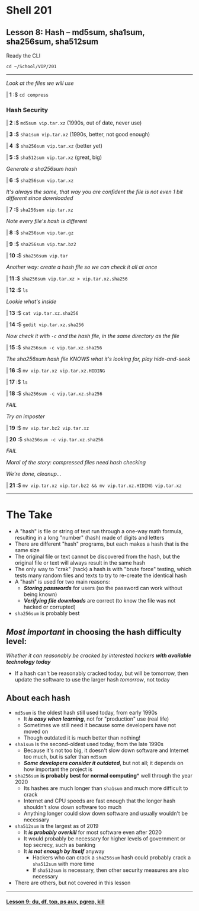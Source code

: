 # Shell 201
## Lesson 8: Hash – md5sum, sha1sum, sha256sum, sha512sum

Ready the CLI

`cd ~/School/VIP/201`

___

*Look at the files we will use*

| **1** :$ `cd compress`

### Hash Security

| **2** :$ `md5sum vip.tar.xz` (1990s, out of date, never use)

| **3** :$ `sha1sum vip.tar.xz` (1990s, better, not good enough)

| **4** :$ `sha256sum vip.tar.xz` (better yet)

| **5** :$ `sha512sum vip.tar.xz` (great, big)

*Generate a sha256sum hash*

| **6** :$ `sha256sum vip.tar.xz`

*It's always the same, that way you are confident the file is not even 1 bit different since downloaded*

| **7** :$ `sha256sum vip.tar.xz`

*Note every file's hash is different*

| **8** :$ `sha256sum vip.tar.gz`

| **9** :$ `sha256sum vip.tar.bz2`

| **10** :$ `sha256sum vip.tar`

*Another way: create a hash file so we can check it all at once*

| **11** :$ `sha256sum vip.tar.xz > vip.tar.xz.sha256`

| **12** :$ `ls`

*Lookie what's inside*

| **13** :$ `cat vip.tar.xz.sha256`

| **14** :$ `gedit vip.tar.xz.sha256`

*Now check it with `-c` and the hash file, in the same directory as the file*

| **15** :$ `sha256sum -c vip.tar.xz.sha256`

*The sha256sum hash file KNOWS what it's looking for, play hide-and-seek*

| **16** :$ `mv vip.tar.xz vip.tar.xz.HIDING`

| **17** :$ `ls`

| **18** :$ `sha256sum -c vip.tar.xz.sha256`

*FAIL*

*Try an imposter*

| **19** :$ `mv vip.tar.bz2 vip.tar.xz`

| **20** :$ `sha256sum -c vip.tar.xz.sha256`

*FAIL*

*Moral of the story: compressed files need hash checking*

*We're done, cleanup...*

| **21** :$ `mv vip.tar.xz vip.tar.bz2 && mv vip.tar.xz.HIDING vip.tar.xz`

___

# The Take

- A "hash" is file or string of text run through a one-way math formula, resulting in a long "number" (hash) made of digits and letters
- There are different "hash" programs, but each makes a hash that is the same size
- The original file or text cannot be discovered from the hash, but the original file or text will always result in the same hash
- The only way to "crak" (hack) a hash is with "brute force" testing, which tests many random files and texts to try to re-create the identical hash
- A "hash" is used for two main reasons:
  - ***Storing passwords*** for users (so the password can work without being known)
  - ***Verifying file downloads*** are correct (to know the file was not hacked or corrupted)
- `sha256sum` is probably best

## *Most important* in choosing the hash difficulty level:
*Whether it can reasonably be cracked by interested hackers* ***with available technology today***
  - If a hash can't be reasonably cracked today, but will be tomorrow, then update the software to use the larger hash *tomorrow*, not today

## About each hash
- `md5sum` is the oldest hash still used today, from early 1990s
  - It ***is easy when learning***, not for "production" use (real life)
  - Sometimes we still need it because some developers have not moved on
  - Though outdated it is much better than nothing!
- `sha1sum` is the second-oldest used today, from the late 1990s
  - Because it's not too big, it doesn't slow down software and Internet too much, but is safer than `md5sum`
  - ***Some developers consider it outdated***, but not all; it depends on how important the project is
- `sha256sum` **is probably best for normal computing*** well through the year 2020
  - Its hashes are much longer than `sha1sum` and much more difficult to crack
  - Internet and CPU speeds are fast enough that the longer hash shouldn't slow down software too much
  - Anything longer could slow down software and usually wouldn't be necessary
- `sha512sum` is the largest as of 2019
  - It ***is probably overkill*** for most software even after 2020
  - It would probably be necessary for higher levels of government or top secrecy, such as banking
  - It ***is not enough by itself*** anyway
    - Hackers who can crack a `sha256sum` hash could probably crack a `sha512sum` with more time
    - If `sha512sum` is necessary, then other security measures are also necessary
- There are others, but not covered in this lesson

___

#### [Lesson 9: du, df, top, ps aux, pgrep, kill](https://github.com/inkVerb/vip/blob/master/201-shell/Lesson-09.md)
